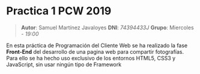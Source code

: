 Practica 1 PCW 2019
======
> **Autor**: Samuel Martínez Javaloyes
> **DNI**: *74394433J*
> **Grupo**: Miercoles - *19:00*

En esta práctica de Programación del Cliente Web se ha realizado la fase **Front-End**  del desarrollo de una pagina web para compartir fotografías. Para ello se ha hecho uso exclusivo de los entornos HTML5, CSS3 y JavaScript,  sin usar ningún tipo de Framework
